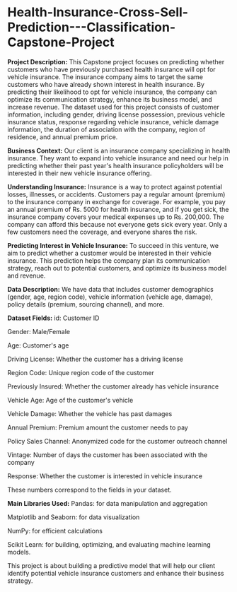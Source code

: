 # Health-Insurance-Cross-Sell-Prediction---Classification-Capstone-Project

**Project Description:**
This Capstone project focuses on predicting whether customers who have previously purchased health insurance will opt for vehicle insurance. The insurance company aims to target the same customers who have already shown interest in health insurance. By predicting their likelihood to opt for vehicle insurance, the company can optimize its communication strategy, enhance its business model, and increase revenue. The dataset used for this project consists of customer information, including gender, driving license possession, previous vehicle insurance status, response regarding vehicle insurance, vehicle damage information, the duration of association with the company, region of residence, and annual premium price.


**Business Context:**
Our client is an insurance company specializing in health insurance. They want to expand into vehicle insurance and need our help in predicting whether their past year's health insurance policyholders will be interested in their new vehicle insurance offering.


**Understanding Insurance:**
Insurance is a way to protect against potential losses, illnesses, or accidents. Customers pay a regular amount (premium) to the insurance company in exchange for coverage. For example, you pay an annual premium of Rs. 5000 for health insurance, and if you get sick, the insurance company covers your medical expenses up to Rs. 200,000. The company can afford this because not everyone gets sick every year. Only a few customers need the coverage, and everyone shares the risk.


**Predicting Interest in Vehicle Insurance:**
To succeed in this venture, we aim to predict whether a customer would be interested in their vehicle insurance. This prediction helps the company plan its communication strategy, reach out to potential customers, and optimize its business model and revenue.


**Data Description:**
We have data that includes customer demographics (gender, age, region code), vehicle information (vehicle age, damage), policy details (premium, sourcing channel), and more.


**Dataset Fields:**
id: Customer ID

Gender: Male/Female

Age: Customer's age

Driving License: Whether the customer has a driving license

Region Code: Unique region code of the customer

Previously Insured: Whether the customer already has vehicle insurance

Vehicle Age: Age of the customer's vehicle

Vehicle Damage: Whether the vehicle has past damages

Annual Premium: Premium amount the customer needs to pay

Policy Sales Channel: Anonymized code for the customer outreach channel

Vintage: Number of days the customer has been associated with the company

Response: Whether the customer is interested in vehicle insurance

These numbers correspond to the fields in your dataset.


**Main Libraries Used:**
Pandas: for data manipulation and aggregation

Matplotlib and Seaborn: for data visualization

NumPy: for efficient calculations

Scikit Learn: for building, optimizing, and evaluating machine learning models.

This project is about building a predictive model that will help our client identify potential vehicle insurance customers and enhance their business strategy.
